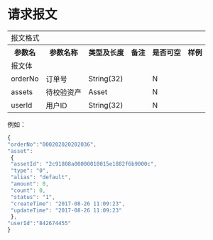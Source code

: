 # 请求报文
<table>
        <tr>
            <td colspan="6">报文格式</td>
        </tr>
        <tr>
            <th>参数名</th>
            <th>参数名称</th>
            <th>类型及长度</th>
            <th>备注</th>
            <th>是否可空</th>
            <th>样例</th>
        </tr>
        <tr>
             <td colspan="6">报文体</td>
        </tr>
        <tr>
            <td>orderNo</td>
            <td>订单号</td>
            <td>String(32)</td>
            <td></td>
            <td>N</td>
            <td></td>
        </tr>
        <tr>
            <td>assets</td>
            <td>待校验资产</td>
            <td>Asset</td>
            <td></td>
            <td>N</td>
            <td></td>
        </tr>
        <tr>
            <td>userId</td>
            <td>用户ID</td>
            <td>String(32)</td>
            <td></td>
            <td>N</td>
            <td></td>
        </tr>
</table>

例如：
```js
{
"orderNo":"000202020202036",
"asset":
 {
 "assetId": "2c91808a00000010015e1882f6b9000c",
 "type": "0",
 "alias": "default",
 "amount": 0,
 "count": 0,
 "status": "1",
 "createTime": "2017-08-26 11:09:23",
 "updateTime": "2017-08-26 11:09:23"
 },
"userId":"842674455"
}
```


